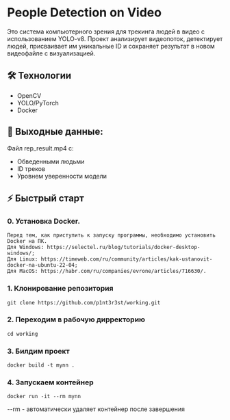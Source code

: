 # People Detection on Video

Это система компьютерного зрения для трекинга людей в видео с использованием YOLO-v8. Проект анализирует видеопоток, детектирует людей, присваивает им уникальные ID и сохраняет результат в новом видеофайле с визуализацией. 

## 🛠️ Технологии
- OpenCV
- YOLO/PyTorch
- Docker

## 🎯 Выходные данные:
Файл rep_result.mp4 с:
- Обведенными людьми
- ID треков
- Уровнем уверенности модели

## ⚡ Быстрый старт

### 0. Установка Docker.
    Перед тем, как приступить к запуску программы, необходимо установить Docker на ПК.
    Для Windows: https://selectel.ru/blog/tutorials/docker-desktop-windows/;
    Для Linux: https://timeweb.com/ru/community/articles/kak-ustanovit-docker-na-ubuntu-22-04;
    Для MacOS: https://habr.com/ru/companies/evrone/articles/716630/.

### 1. Клонирование репозитория
```
git clone https://github.com/p1nt3r3st/working.git
```
### 2. Переходим в рабочую дирректорию
 ```
 cd working
 ```
 ### 3. Билдим проект
 ```
 docker build -t mynn .
 ```
 ### 4. Запускаем контейнер
 ```
 docker run -it --rm mynn
 ```
 --rm -  автоматически удаляет контейнер после завершения

